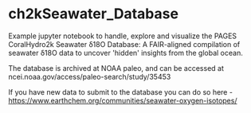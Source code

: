 # ch2kSeawater_Database
Example jupyter notebook to handle, explore and visualize the PAGES CoralHydro2k Seawater δ18O Database: A FAIR-aligned compilation of seawater δ18O data to uncover 'hidden' insights from the global ocean.

The database is archived at NOAA paleo, and can be accessed at ncei.noaa.gov/access/paleo-search/study/35453

If you have new data to submit to the database you can do so here - https://www.earthchem.org/communities/seawater-oxygen-isotopes/




